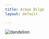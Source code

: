 ```yaml
---
title: Arman Bilge
layout: default

---
```


<img align="center" src="http://media.armanbilge.com/dandelion.jpg" alt="dandelion"/>
